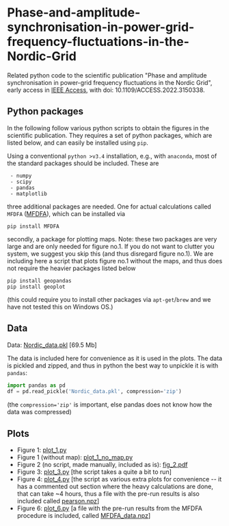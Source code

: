 # Phase-and-amplitude-synchronisation-in-power-grid-frequency-fluctuations-in-the-Nordic-Grid
Related python code to the scientific publication "Phase and amplitude synchronisation in power-grid frequency fluctuations in the Nordic Grid", early access in [IEEE Access](https://doi.org/10.1109/ACCESS.2022.3150338), with doi: 10.1109/ACCESS.2022.3150338.

## Python packages
In the following follow various python scripts to obtain the figures in the scientific publication. They requires a set of python packages, which are listed below, and can easily be installed using `pip`.

Using a conventional `python >v3.4` installation, e.g., with `anaconda`, most of the standard packages should be included. These are

```code
 - numpy
 - scipy
 - pandas
 - matplotlib
```

three additional packages are needed. One for actual calculations called `MFDFA` ([MFDFA](https://github.com/LRydin/MFDFA)), which can be installed via


```code
pip install MFDFA
```

secondly, a package for plotting maps. Note: these two packages are very large and are only needed for figure no.1. If you do not want to clutter you system, we suggest you skip this (and thus disregard figure no.1). We are including here a script that plots figure no.1 without the maps, and thus does not require the heavier packages listed below

```code
pip install geopandas
pip install geoplot
```
(this could require you to install other packages via `apt-get`/`brew` and we have not tested this on Windows OS.)

## Data

Data: [Nordic_data.pkl](https://github.com/LRydin/Phase-and-amplitude-synchronisation-in-power-grid-frequency-fluctuations-in-the-Nordic-Grid/blob/main/Nordic_data.pkl) [69.5 Mb]

The data is included here for convenience as it is used in the plots. The data is pickled and zipped, and thus in python the best way to unpickle it is with `pandas`:

```python
import pandas as pd
df = pd.read_pickle('Nordic_data.pkl', compression='zip')
```
(the `compression='zip'` is important, else pandas does not know how the data was compressed)

## Plots

 - Figure 1: [plot_1.py](https://github.com/LRydin/Phase-and-amplitude-synchronisation-in-power-grid-frequency-fluctuations-in-the-Nordic-Grid/blob/main/plot_1.py)
 - Figure 1 (without map): [plot_1_no_map.py](https://github.com/LRydin/Phase-and-amplitude-synchronisation-in-power-grid-frequency-fluctuations-in-the-Nordic-Grid/blob/main/plot_1_no_map.py)
 - Figure 2 (no script, made manually, included as is): [fig_2.pdf](https://github.com/LRydin/Phase-and-amplitude-synchronisation-in-power-grid-frequency-fluctuations-in-the-Nordic-Grid/blob/main/fig_2.pdf)
 - Figure 3: [plot_3.py](https://github.com/LRydin/Phase-and-amplitude-synchronisation-in-power-grid-frequency-fluctuations-in-the-Nordic-Grid/blob/main/plot_3.py) [the script takes a quite a bit to run]
 - Figure 4: [plot_4.py](https://github.com/LRydin/Phase-and-amplitude-synchronisation-in-power-grid-frequency-fluctuations-in-the-Nordic-Grid/blob/main/plot_4.py) [the script as various extra plots for convenience -- it has a commented out section where the heavy calculations are done, that can take ~4 hours, thus a file with the pre-run results is also included called [pearson.npz](https://github.com/LRydin/Phase-and-amplitude-synchronisation-in-power-grid-frequency-fluctuations-in-the-Nordic-Grid/blob/main/pearson.npz)]
 - Figure 6: [plot_6.py](https://github.com/LRydin/Phase-and-amplitude-synchronisation-in-power-grid-frequency-fluctuations-in-the-Nordic-Grid/blob/main/plot_4.py) [a file with the pre-run results from the MFDFA procedure is included, called [MFDFA_data.npz](https://github.com/LRydin/Phase-and-amplitude-synchronisation-in-power-grid-frequency-fluctuations-in-the-Nordic-Grid/blob/main/MFDFA_data.npz)]
